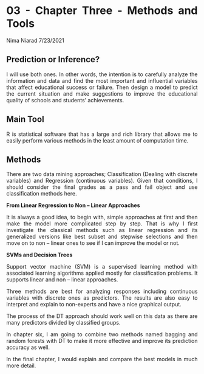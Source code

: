 03 - Chapter Three - Methods and Tools
================
Nima Niarad
7/23/2021

<style> body {text-align: justify} </style>

<!-- Justify text. -->

## Prediction or Inference?

I will use both ones. In other words, the intention is to carefully
analyze the information and data and find the most important and
influential variables that affect educational success or failure. Then
design a model to predict the current situation and make suggestions to
improve the educational quality of schools and students’ achievements.

## Main Tool

R is statistical software that has a large and rich library that allows
me to easily perform various methods in the least amount of computation
time.

## Methods

There are two data mining approaches; Classification (Dealing with
discrete variables) and Regression (continuous variables). Given that
conditions, I should consider the final grades as a pass and fail object
and use classification methods here.

**From Linear Regression to Non – Linear Approaches**

It is always a good idea, to begin with, simple approaches at first and
then make the model more complicated step by step. That is why I first
investigate the classical methods such as linear regression and its
generalized versions like best subset and stepwise selections and then
move on to non – linear ones to see if I can improve the model or not.

**SVMs and Decision Trees**

Support vector machine (SVM) is a supervised learning method with
associated learning algorithms applied mostly for classification
problems. It supports linear and non – linear approaches.

Three methods are best for analyzing responses including continuous
variables with discrete ones as predictors. The results are also easy to
interpret and explain to non-experts and have a nice graphical output.

The process of the DT approach should work well on this data as there
are many predictors divided by classified groups.

In chapter six, I am going to combine two methods named bagging and
random forests with DT to make it more effective and improve its
prediction accuracy as well.

In the final chapter, I would explain and compare the best models in
much more detail.
